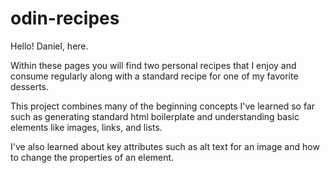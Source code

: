 # odin-recipes

Hello! Daniel, here.

Within these pages you will find two personal recipes that I enjoy and consume regularly along with a standard recipe for one of my favorite desserts.

This project combines many of the beginning concepts I've learned so far such as generating standard html boilerplate and understanding basic elements like images, links, and lists. 

I've also learned about key attributes such as alt text for an image and how to change the properties of an element. 